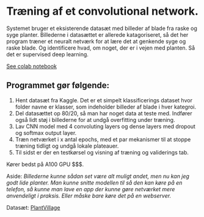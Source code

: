 # Træning af et convolutional network.

Systemet bruger et eksisterende datasæt med billeder af blade fra raske og syge planter. Billederne i datasættet er allerede katagoriseret, så det her program træner et neuralt netværk for at lære det at genkende syge og raske blade. Og identificere hvad, om noget, der er i vejen med planten. Så det er supervised deep learning.

[See colab notebook](Plant-malady-identifier.ipynb)

## Programmet gør følgende:

1. Hent datasæt fra Kaggle. Det er et simpelt klassificerings dataset hvor folder navne er klasser, som indeholder billeder af blade i hver kategroi.
1. Del datasættet op 80/20, så man har noget data at teste med. Indfører også lidt støj i billederne for at undgå overfitting under træning.
1. Lav CNN model med 4 convoluting layers og dense layers med dropout og softmax output layer.
1. Træn netværket i x antal epochs, med et par mekanismer til at stoppe træning tidligt og undgå lokale plateauer.
1. Til sidst er der en testkørsel og visning af træning og validerings tab.

Kører bedst på A100 GPU $$$.

Aside: _Billederne kunne sådan set være alt muligt andet, men nu kan jeg godt lide planter. Man kunne snitte modellen til så den kan køre på en telefon, så kunne man lave en app der kunne gøre netværket mere anvendeligt i praksis. Eller måske bare køre det på en webserver._

Datasæt:
[PlantVillage](https://www.kaggle.com/datasets/emmarex/plantdisease/data)
